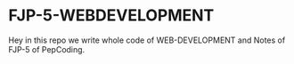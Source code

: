 # FJP-5-WEBDEVELOPMENT
Hey in this repo we write whole code of WEB-DEVELOPMENT and Notes of FJP-5 of PepCoding.
